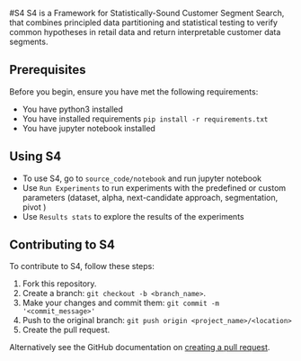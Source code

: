 #S4
S4 is a Framework for Statistically-Sound Customer Segment Search,
that combines principled data partitioning and statistical testing to verify common hypotheses in retail data and return interpretable customer data segments.

## Prerequisites
Before you begin, ensure you have met the following requirements:
<!--- These are just example requirements. Add, duplicate or remove as required --->
* You have python3  installed  
* You have installed requirements  `pip install -r requirements.txt`
* You have jupyter notebook installed
 

## Using S4

- To use S4, go to ```source_code/notebook``` and run jupyter notebook 
- Use ```Run Experiments``` to run experiments with the predefined or custom parameters (dataset, alpha, next-candidate approach, segmentation, pivot )
- Use ```Results stats``` to explore the results of the experiments
 

## Contributing to S4
To contribute to S4, follow these steps:

1. Fork this repository.
2. Create a branch: `git checkout -b <branch_name>`.
3. Make your changes and commit them: `git commit -m '<commit_message>'`
4. Push to the original branch: `git push origin <project_name>/<location>`
5. Create the pull request.

Alternatively see the GitHub documentation on [creating a pull request](https://help.github.com/en/github/collaborating-with-issues-and-pull-requests/creating-a-pull-request).
